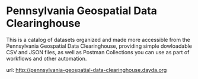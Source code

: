 # Pennsylvania Geospatial Data Clearinghouse

This is a catalog of datasets organized and made more accessible from the Pennsylvania Geospatial Data Clearinghouse, providing simple dowloadable CSV and JSON files, as well as Postman Collections you can use as part of workflows and other automation.

url: http://pennsylvania-geospatial-data-clearinghouse.dayda.org

